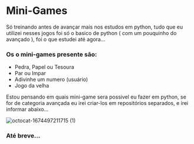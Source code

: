 # Mini-Games
 Só treinando antes de avançar mais nos estudos em python, tudo que eu utilizei nesses jogos foi só o basico de python ( com um pouquinho do avançado ), foi o que estudei até agora...
 
 ### Os o mini-games presente são:
 
 * Pedra, Papel ou Tesoura
 * Par ou Impar
 * Adivinhe um numero (usuário)
 * Jogo da velha

Estou pensando em quais mini-game sera possivel eu fazer em python, se for de categoria avançada eu irei criar-los em repositórios separados, e irei informar abaixo...

![octocat-1674497211715 (1)](https://user-images.githubusercontent.com/122564766/214117119-21927bc5-3bc5-4280-9452-ca958dd7d745.png)

### **Até breve...**
